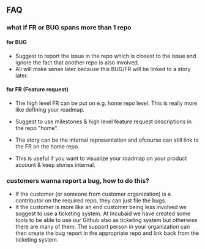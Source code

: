 ## FAQ

### what if FR or BUG spans more than 1 repo

#### for BUG
- Suggest to report the issue in the repo which is closest to the issue and ignore the fact that another repo is also involved.
- All will make sense later because this BUG/FR will be linked to a story later.

#### for FR (Feature request)

- The high level FR can be put on e.g. home repo level. This is really more like defining your roadmap.

- Suggest to use milestones & high level feature request descriptions in the repo "home".

- The story can be the internal representation and ofcourse can still link to the FR on the home repo.

- This is useful if you want to visualize your roadmap on your product account & keep stories internal.

### customers wanna report a bug, how to do this?

- If the customer (or someone from customer organization) is a contributor on the required repo, they can just file the bugs.
- It the customer is more like an end customer being less involved we suggest to use a ticketing system. At Incubaid we have created some tools to be able to use our Github also as ticketing system but otherwise there are many of them. The support person in your organization can then create the bug report in the appropriate repo and link back from the ticketing system.




